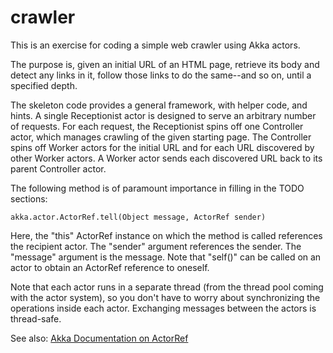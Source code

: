 # crawler

This is an exercise for coding a simple web crawler using Akka actors.

The purpose is, given an initial URL of an HTML page, retrieve its body and detect any links in it, follow those links to do the same--and so on, until a specified depth.

The skeleton code provides a general framework, with helper code, and hints. A single Receptionist actor is designed to serve an arbitrary number of requests. For each request, the Receptionist spins off one Controller actor, which manages crawling of the given starting page. The Controller spins off Worker actors for the initial URL and for each URL discovered by other Worker actors. A Worker actor sends each discovered URL back to its parent Controller actor.

The following method is of paramount importance in filling in the TODO sections:

```akka.actor.ActorRef.tell(Object message, ActorRef sender)```

Here, the "this" ActorRef instance on which the method is called references the recipient actor. The "sender" argument references the sender. The "message" argument is the message. Note that "self()" can be called on an actor to obtain an ActorRef reference to oneself.

Note that each actor runs in a separate thread (from the thread pool coming with the actor system), so you don't have to worry about synchronizing the operations inside each actor. Exchanging messages between the actors is thread-safe.

See also: [Akka Documentation on ActorRef](http://doc.akka.io/api/akka/2.5/akka/actor/ActorRef.html)
